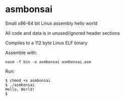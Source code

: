 # asmbonsai

Small x86-64 bit Linux assembly hello world 

All code and data is in unused/ignored header sections

Compiles to a 112 byte Linux ELF binary 

Assemble with: 

```
nasm -f bin -o asmbonsai asmbonsai.asm
```
Run:
```
$ chmod +x asmbonsai
$ ./asmbonsai 
Hello, World!
$ 
```

